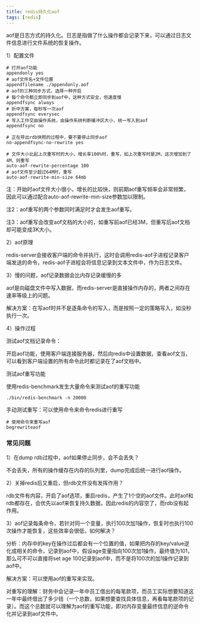 ```yaml
---
title: redis持久化aof
tags: [redis]
---
```


aof是日志方式的持久化。日志是指做了什么操作都会记录下来，可以通过日志文件信息进行文件系统的恢复操作。

1）配置文件

```
# 打开aof功能
appendonly yes
# aof文件名+文件位置 
appendfilename ./appendonly.aof
# aof的三种同步方式，选择一种开启
# 每个命令都立即同步到aof中，这种方式安全，但速度慢
appendfsync always 
# 折中方案，每秒写一次aof
appendfsync everysec
# 写入工作交由操作系统，由操作系统判断缓冲区大小，统一写入到aof
appendfsync no

# 正在导出rdb快照的过程中，要不要停止同步aof
no-appendfsync-no-rewrite yes

# 文件大小比起上次重写时的大小，增长率100%时，重写，如上次重写时是2M，这次增加到了4M，则重写
auto-aof-rewrite-percentage 100
# aof文件至少超过64M时，重写
auto-aof-rewrite-min-size 64mb
```

注：开始时aof文件大小很小，增长的比较快，则前期aof重写频率会非常频繁，因此可以通过配合auto-aof-rewrite-min-size参数加以限制。

注2：aof重写的两个参数同时满足时才会发生aof重写。

注3：aof重写会改变aof文档的大小的，如重写前aof已经3M，但重写后aof文档却可能变成3K大小。

2）aof原理

redis-server会接收客户端的命令并执行，这时会调用redis-aof子进程记录客户端发送的命令，redis-aof子进程会将信息记录到文本文件中，作为日志文件。

3）慢的问题，aof记录数据会比内存记录缓慢的多

aof是向磁盘文件中写入数据，而redis-server是直接操作内存的，两者之间存在速率等级上的问题。

解决方案：在写aof时并不是逐条命令的写入，而是按照一定的策略写入，如没秒执行一次。

4）操作过程

测试aof文档记录命令：

开启aof功能，使用客户端连接服务器，然后向redis中设置数据，查看aof文当，可以看到客户端设置的所有命令此时都记录在了aof文档中。

测试aof重写功能

使用redis-benchmark发生大量命令来测试aof的重写功能

```
./bin/redis-benchmark -n 20000
```

手动测试重写：可以使用命令来命令redis进行重写

```
# 使用命令来重写aof
begrewriteaof
```

### 常见问题

1）在dump rdb过程中，aof如果停止同步，会不会丢失？

不会丢失，所有的操作缓存在内存的队列里，dump完成后统一进行aof操作。

2）关掉redis后又重启，但rdb文件没有发挥作用？

rdb文件有内容，开启了aof选项，重启redis，产生了1个空的aof文件。此时aof和rdb都存在，会优先以aof来恢复持久数据，因此redis的内容空了，而rdb没有起作用。

3）aof记录每条命令，若针对同一个变量，执行100次加1操作，恢复时也执行100次操作才能恢复，这些效率会很低，如何解决？

分析：内存中的key在操作过后都会有一个位置的值，如果把内存的key/value逆化成相关的命令，记录到aof中，假设age变量指向100次加1操作，最终值为101，那么可不可以直接将set age 100记录到aof中，而不是将100次的加1操作记录到aof中。

解决方案：可以使用aof的重写来实现。

对重写的理解：财务中会记录一年中员工借出的每笔款项，而员工实际想要知道这一年中最终借出了多少钱（一个总数，如果想要查找具体信息，再看每笔款项的记录）。而这个总数就可以理解为aof的重写功能，即对内存变量最终信息的逆命令化并记录到aof文件中。